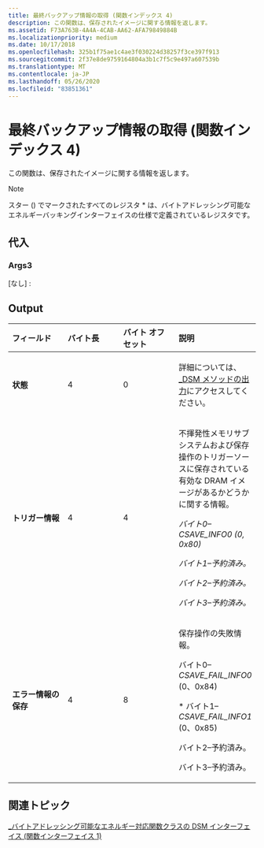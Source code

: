 ```yaml
---
title: 最終バックアップ情報の取得 (関数インデックス 4)
description: この関数は、保存されたイメージに関する情報を返します。
ms.assetid: F73A763B-4A4A-4CAB-AA62-AFA79849884B
ms.localizationpriority: medium
ms.date: 10/17/2018
ms.openlocfilehash: 325b1f75ae1c4ae3f030224d38257f3ce397f913
ms.sourcegitcommit: 2f37e8de9759164804a3b1c7f5c9e497a607539b
ms.translationtype: MT
ms.contentlocale: ja-JP
ms.lasthandoff: 05/26/2020
ms.locfileid: "83851361"
---
```

# <a name="get-last-backup-information-function-index-4"></a>最終バックアップ情報の取得 (関数インデックス 4)


この関数は、保存されたイメージに関する情報を返します。

> [!NOTE]
> スター () でマークされたすべてのレジスタ \* は、バイトアドレッシング可能なエネルギーバッキングインターフェイスの仕様で定義されているレジスタです。

 

## <a name="span-idinputspanspan-idinputspanspan-idinputspaninput"></a><span id="Input"></span><span id="input"></span><span id="INPUT"></span>代入


### <a name="span-idargs3spanspan-idargs3spanspan-idargs3spanargs3"></a><span id="Args3"></span><span id="args3"></span><span id="ARGS3"></span>Args3

[なし] :

## <a name="span-idoutputspanspan-idoutputspanspan-idoutputspanoutput"></a><span id="Output"></span><span id="output"></span><span id="OUTPUT"></span>Output


<table>
<colgroup>
<col width="25%" />
<col width="25%" />
<col width="25%" />
<col width="25%" />
</colgroup>
<thead>
<tr class="header">
<th align="left">フィールド</th>
<th align="left">バイト長</th>
<th align="left">バイト オフセット</th>
<th align="left">説明</th>
</tr>
</thead>
<tbody>
<tr class="odd">
<td align="left"><strong>状態</strong></td>
<td align="left">4</td>
<td align="left">0</td>
<td align="left"><p>詳細については、 <a href="-dsm-interface-for-byte-addressable-energy-backed-function-class--function-interface-1-.md" data-raw-source="[_DSM Method Output](-dsm-interface-for-byte-addressable-energy-backed-function-class--function-interface-1-.md)">_DSM メソッドの出力</a>にアクセスしてください。</p></td>
</tr>
<tr class="even">
<td align="left"><strong>トリガー情報</strong></td>
<td align="left">4</td>
<td align="left">4</td>
<td align="left"><p>不揮発性メモリサブシステムおよび保存操作のトリガーソースに保存されている有効な DRAM イメージがあるかどうかに関する情報。</p>
<p><em>バイト0– <em>CSAVE_INFO0</em> (0, 0x80)</p>
<p>バイト1–予約済み。</p>
<p>バイト2–予約済み。</p>
<p>バイト3–予約済み。</p></td>
</tr>
<tr class="odd">
<td align="left"><strong>エラー情報の保存</strong></td>
<td align="left">4</td>
<td align="left">8</td>
<td align="left"><p>保存操作の失敗情報。</p>
<p></em>バイト0– <em>CSAVE_FAIL_INFO0</em> (0、0x84)</p>
<p>* バイト1– <em>CSAVE_FAIL_INFO1</em> (0、0x85)</p>
<p>バイト2–予約済み。</p>
<p>バイト3–予約済み。</p></td>
</tr>
</tbody>
</table>

 

## <a name="span-idrelated_topicsspanrelated-topics"></a><span id="related_topics"></span>関連トピック


[\_バイトアドレッシング可能なエネルギー対応関数クラスの DSM インターフェイス (関数インターフェイス 1)](-dsm-interface-for-byte-addressable-energy-backed-function-class--function-interface-1-.md)

 

 






